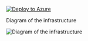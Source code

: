 [![Deploy to Azure](https://aka.ms/deploytoazurebutton)](https://portal.azure.com/#create/Microsoft.Template/uri/https%3A%2F%2Fraw.githubusercontent.com%2FDWBatmanPS%2FBicep_Deployment%2FLab_Deployments%2Fmain%2FAGIC_HELM_Bicep%2Fsrc%2Fmain.json)


Diagram of the infrastructure

![Diagram of the infrastructure](diagram.drawio.png)
